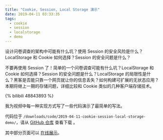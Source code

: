 ```yaml
---
title: "Cookie, Session, Local Storage 演示"
date: 2019-04-11 03:33:35
tags:
  - cookie
  - session
  - localstorage
  - demo
---
```


设计问卷调查的架构中可能有什么坑？使用 Session 的安全风险是什么？LocalStorage 和 Cookie 如何选择？Session 的安全问题是什么？

不要再使用 Session 了！简单的一个问卷调查可能有什么坑？LocalStorage 和 Cookie 如何选择？Session 的安全问题是什么？LocalStorage 的局限性是什么？黑客是否能只靠一个网页就让你的信息丢失？如何构建可扩展的无状态应用？本期将继上一期的存储问题，详细比较和 Cookie 类似的几种客户端存储技术。

{% bilibili 48843893 %}

我为视频中每一种实现方式写了一些代码演示了最简单的写法。

代码位于 `/downloads/code/2019-04-11-cookie-session-local-storage-demo/`，请从 [GitHub 仓库](https://github.com/ganlvtech/blog/tree/master/source/downloads/code/2019-04-11-cookie-session-local-storage-demo/) 查看下载 。

其中部分页面可以 [在线展示](/downloads/code/2019-04-11-cookie-session-local-storage-demo/)。
